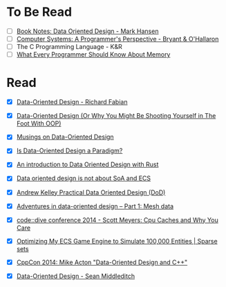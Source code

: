 
# To Be Read
- [ ] [Book Notes: Data Oriented Design - Mark Hansen](https://www.markhansen.co.nz/book-data-oriented-design/)
- [ ] [Computer Systems: A Programmer's Perspective - Bryant & O'Hallaron](http://csapp.cs.cmu.edu/3e/home.html)
- [ ] The C Programming Language - K&R
- [ ] [What Every Programmer Should Know About Memory](https://people.freebsd.org/~lstewart/articles/cpumemory.pdf)

# Read
- [x] [Data-Oriented Design - Richard Fabian](https://www.dataorienteddesign.com/dodbook/)
- [x] [Data-Oriented Design (Or Why You Might Be Shooting Yourself in The Foot With OOP)](https://gamesfromwithin.com/data-oriented-design)
- [x] [Musings on Data-Oriented Design](https://solid-angle.blogspot.com/2010/02/musings-on-data-oriented-design.html)
- [x] [Is Data-Oriented Design a Paradigm?](https://solid-angle.blogspot.com/2010/12/is-data-oriented-design-paradigm.html)
- [x] [An introduction to Data Oriented Design with Rust](https://jamesmcm.github.io/blog/intro-dod/)
- [x] [Data oriented design is not about SoA and ECS](https://www.polymonster.co.uk/blog/dod-ecs)
- [x] [Andrew Kelley Practical Data Oriented Design (DoD)](https://www.youtube.com/watch?v=IroPQ150F6c)
- [x] [Adventures in data-oriented design – Part 1: Mesh data](https://blog.molecular-matters.com/2011/11/03/adventures-in-data-oriented-design-part-1-mesh-data-3/)
- [x] [code::dive conference 2014 - Scott Meyers: Cpu Caches and Why You Care](https://www.youtube.com/watch?v=WDIkqP4JbkE)
- [x] [Optimizing My ECS Game Engine to Simulate 100,000 Entities | Sparse sets](https://www.youtube.com/watch?v=yyZMoE1FAJ0)

- [x] [CppCon 2014: Mike Acton "Data-Oriented Design and C++"](https://www.youtube.com/watch?v=rX0ItVEVjHc)
- [x] [Data-Oriented Design - Sean Middleditch](https://youtu.be/16ZF9XqkfRY)
